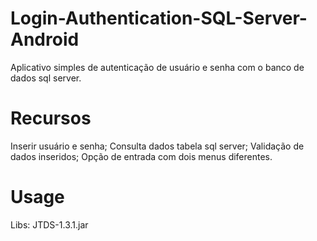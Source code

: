 # Login-Authentication-SQL-Server-Android
Aplicativo simples de autenticação de usuário e senha com o banco de dados sql server.

# Recursos 

Inserir usuário e senha; 
Consulta dados tabela sql server; 
Validação de dados inseridos; 
Opção de entrada com dois menus diferentes.

# Usage

Libs: JTDS-1.3.1.jar



